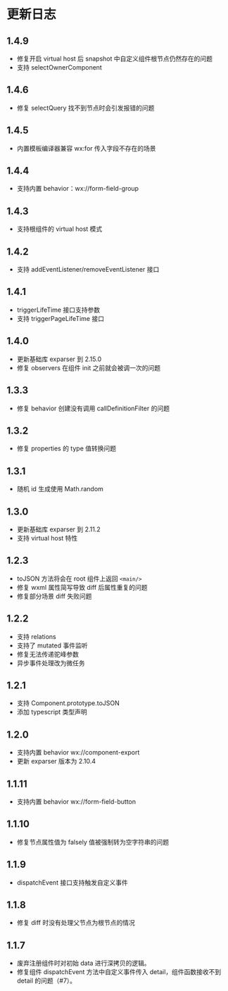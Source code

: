 # 更新日志

## 1.4.9

* 修复开启 virtual host 后 snapshot 中自定义组件根节点仍然存在的问题
* 支持 selectOwnerComponent

## 1.4.6

* 修复 selectQuery 找不到节点时会引发报错的问题

## 1.4.5

* 内置模板编译器兼容 wx:for 传入字段不存在的场景

## 1.4.4

* 支持内置 behavior：wx://form-field-group
## 1.4.3

* 支持根组件的 virtual host 模式
## 1.4.2

* 支持 addEventListener/removeEventListener 接口

## 1.4.1

* triggerLifeTime 接口支持参数
* 支持 triggerPageLifeTime 接口

## 1.4.0

* 更新基础库 exparser 到 2.15.0
* 修复 observers 在组件 init 之前就会被调一次的问题

## 1.3.3

* 修复 behavior 创建没有调用 callDefinitionFilter 的问题

## 1.3.2

* 修复 properties 的 type 值转换问题

## 1.3.1

* 随机 id 生成使用 Math.random

## 1.3.0

* 更新基础库 exparser 到 2.11.2
* 支持 virtual host 特性

## 1.2.3

* toJSON 方法将会在 root 组件上返回 `<main/>`
* 修复 wxml 属性简写导致 diff 后属性重复的问题
* 修复部分场景 diff 失败问题

## 1.2.2

* 支持 relations
* 支持了 mutated 事件监听
* 修复无法传递驼峰参数
* 异步事件处理改为微任务

## 1.2.1

* 支持 Component.prototype.toJSON
* 添加 typescript 类型声明

## 1.2.0

* 支持内置 behavior wx://component-export
* 更新 exparser 版本为 2.10.4

## 1.1.11

* 支持内置 behavior wx://form-field-button

## 1.1.10

* 修复节点属性值为 falsely 值被强制转为空字符串的问题

## 1.1.9

* dispatchEvent 接口支持触发自定义事件

## 1.1.8

* 修复 diff 时没有处理父节点为根节点的情况

## 1.1.7

* 废弃注册组件时对初始 data 进行深拷贝的逻辑。
* 修复组件 dispatchEvent 方法中自定义事件传入 detail，组件函数接收不到 detail 的问题（#7）。
